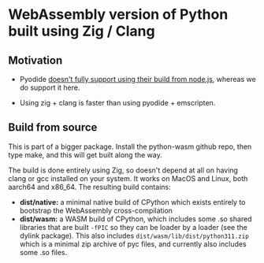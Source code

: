 # WebAssembly version of Python built using Zig / Clang

## Motivation

- Pyodide [doesn't fully support using their build from node.js](https://github.com/pyodide/pyodide/issues/14), whereas we do support it here.

- Using zig + clang is faster than using pyodide + emscripten.

## Build from source

This is part of a bigger package.  Install the python\-wasm github repo, then type make, and this will get built along the way. 

The build is done entirely using Zig, so doesn't depend at all on having clang or gcc installed on your system.  It works on MacOS and Linux, both aarch64 and x86\_64.  The resulting build contains:

- **dist/native:** a minimal native build of CPython which exists entirely to bootstrap the WebAssembly cross\-compilation
- **dist/wasm:** a WASM build of CPython, which includes some .so shared libraries that are built `-fPIC` so they can be loader by a loader \(see the dylink package\).  This also includes `dist/wasm/lib/dist/python311.zip` which is a minimal zip archive of pyc files, and currently also includes some .so files.

